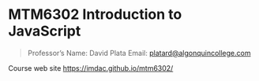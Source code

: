 # MTM6302 Introduction to JavaScript

> Professor’s Name: David Plata
Email: platard@algonquincollege.com

Course web site https://imdac.github.io/mtm6302/

